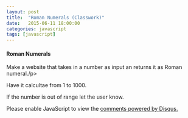 ```yaml
---
layout: post
title:  "Roman Numerals (Classwork)"
date:   2015-06-11 18:00:00
categories: javascript
tags: [javascript]
---
```



<h4>Roman Numerals</h4>
<p>Make a website that takes in a number as input an returns it as Roman numeral./p>
<p>Have it calcultae from 1 to 1000.</p>
<p>If the number is out of range let the user know.</p>
  

<div id="disqus_thread"></div>
<script type="text/javascript">
    /* * * CONFIGURATION VARIABLES * * */
    var disqus_shortname = 'devschool';

    /* * * DON'T EDIT BELOW THIS LINE * * */
    (function() {
        var dsq = document.createElement('script'); dsq.type = 'text/javascript'; dsq.async = true;
        dsq.src = '//' + disqus_shortname + '.disqus.com/embed.js';
        (document.getElementsByTagName('head')[0] || document.getElementsByTagName('body')[0]).appendChild(dsq);
    })();
</script>
<noscript>Please enable JavaScript to view the <a href="https://disqus.com/?ref_noscript" rel="nofollow">comments powered by Disqus.</a></noscript>